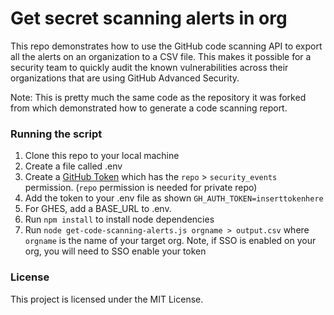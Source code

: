 # Get secret scanning alerts in org 
This repo demonstrates how to use the GitHub code scanning API to export all the alerts on an organization to a CSV file. This makes it possible for a security team to quickly audit the known vulnerabilities across their organizations that are using GitHub Advanced Security.

Note: This is pretty much the same code as the repository it was forked from which demonstrated how to generate a code scanning report.

### Running the script
1. Clone this repo to your local machine
2. Create a file called .env 
3. Create a [GitHub Token](https://github.com/settings/tokens) which has the `repo` > `security_events` permission. (`repo` permission is needed for private repo)
4. Add the token to your .env file as shown `GH_AUTH_TOKEN=inserttokenhere`
5. For GHES, add a BASE_URL to .env.
6. Run `npm install` to install node dependencies
7. Run `node get-code-scanning-alerts.js orgname > output.csv` where `orgname` is the name of your target org. Note, if SSO is enabled on your org, you will need to SSO enable your token

### License
This project is licensed under the MIT License. 
